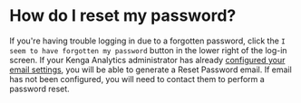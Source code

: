 # How do I reset my password?

If you're having trouble logging in due to a forgotten password, click the `I seem to have forgotten my password` button in the lower right of the log-in screen. If your Kenga Analytics administrator has already [configured your email settings](02-setting-up-email.md), you will be able to generate a Reset Password email. If email has not been configured, you will need to contact them to perform a password reset.
